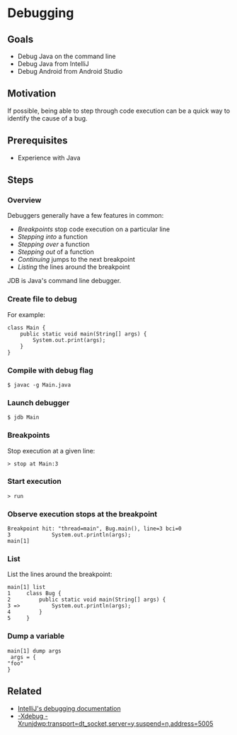 # Debugging

## Goals

* Debug Java on the command line
* Debug Java from IntelliJ
* Debug Android from Android Studio

## Motivation

If possible, being able to step through code execution can be a quick way to identify the cause of a bug.

## Prerequisites

* Experience with Java

## Steps

### Overview

Debuggers generally have a few features in common:
* _Breakpoints_ stop code execution on a particular line
* _Stepping into_ a function
* _Stepping over_ a function
* _Stepping out_ of a function
* _Continuing_ jumps to the next breakpoint
* _Listing_ the lines around the breakpoint

JDB is Java's command line debugger.

### Create file to debug

For example:
```
class Main {
	public static void main(String[] args) {
		System.out.print(args);
	}
}
```

### Compile with debug flag

```
$ javac -g Main.java
```

### Launch debugger

```
$ jdb Main
```

### Breakpoints

Stop execution at a given line:

```
> stop at Main:3
```

### Start execution

```
> run
```

### Observe execution stops at the breakpoint

```
Breakpoint hit: "thread=main", Bug.main(), line=3 bci=0
3             System.out.println(args);
main[1]
```

### List

List the lines around the breakpoint:

```
main[1] list
1     class Bug {
2         public static void main(String[] args) {
3 =>          System.out.println(args);
4         }
5     }
```

### Dump a variable

```
main[1] dump args
 args = {
"foo"
}
```

## Related

* [IntelliJ's debugging documentation](https://www.jetbrains.com/idea/help/debugging.html)
* [-Xdebug -Xrunjdwp:transport=dt_socket,server=y,suspend=n,address=5005](http://stackoverflow.com/a/4150943)
